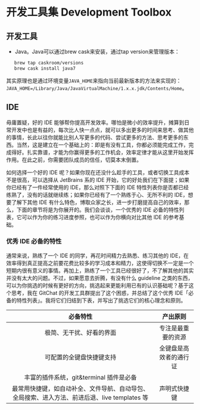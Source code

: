 # 开发工具集 Development Toolbox

## 开发工具

* Java。Java可以通过brew cask来安装，通过tap version来管理版本：
```bash
   brew tap caskroom/versions
   brew cask install java7
```

其实原理也是通过环境变量`JAVA_HOME`来指向当前最新版本的方法来实现的：`JAVA_HOME=/Library/Java/JavaVirtualMachine/1.x.x.jdk/Contents/Home`。


## IDE

毋庸置疑，好的 IDE 能够帮你提高开发效率。哪怕是微小的效率提升，摊算到日常开发中也是有益的，每次比人快一点点，就可以多出更多的时间来思考、做其他的事情，长此以往你就能比别人写更多的代码、尝试更多的方法、思考更多的东西。当然，这是建立在一个基础上的：即是有没有工具，你都必须能完成工作，完成得好。扎实靠谱，才能为你赢得更多的工作机会，效率定律才能从这里开始发挥作用。在此之前，你需要团队成员的信任，切莫本末倒置。

如何选择一个好的 IDE 呢？如果你现在还没什么趁手的工具，或者切换工具成本不是很高，可以选择从 JetBrains 系的 IDE 开始，它的好处我们在下面提；如果你已经有了一件经常使用的 IDE，那么对照下下面的 IDE 特性列表你是否都已经练熟了，没有的话就继续练；如果你已经有了一个熟练于心、无所不利的 IDE，想要了解下其他 IDE 有什么特色，博取众家之长，进一步打磨提高自己的效率，那么，下面的章节将是为你展开的。我们会谈谈，一个优秀的 IDE 必备的特性列表，它可以作为你的练习进度参照，也可以作为你横向对比其他 IDE 的参考基础。

### 优秀 IDE 必备的特性

通常来说，熟练了一个 IDE 的同学，再花时间精力去熟悉、练习其他的 IDE，在效率得到真正提高之前要花费比较多的学习成本和精力，这使得切换不一定是一个短期内很有意义的事情。再加上，熟练了一个工具已经很好了，不了解其他的其实并没有太大的问题。不过，如果愿意去折腾，有没有什么 guideline 之类的东西，可以为你挑选的时候有更好的方向，挑选起来更能利用已有的认识基础呢？基于这个思考，我在 GitChat 的开发工具群提出了这个困惑，并总结了这个优秀 IDE「必备的特性列表」。我将它们归结到下表，并写出了挑选它们的核心理念和原则。

| 必备特性 | 产出原则 |
| :---: | :---: |
| 极简、无干扰、好看的界面 | 专注是最重要的资源 | 
| 可配置的全键盘快捷键支持 | 全键盘是高效者的通行证 |
| 丰富的插件系统，git&terminal 插件是必备 |  | 
| 最常用快捷键，如自动补全、文件导航、自动导包、全局搜索、进入方法、前进后退、live templates 等 | 声明式快捷键 | 

